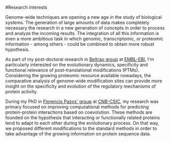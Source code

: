 #Research interests

Genome-wide techniques are opening a new age in the study of biological systems. The generation of large amounts of data makes completely necessary the research in a new generation of concepts in order to process and analyze the incoming results. The integration of all this information is even a more ambitious task in which genomic, transcriptomic, or proteomic information - among others - could be combined to obtain more robust hypothesis.

As part of my post-doctoral research in [Beltrao group](http://www.ebi.ac.uk/research/beltrao) at [EMBL-EBI](http://www.ebi.ac.uk), I'm particularly interested on the evolutionary dynamics, specificity and functional relevance of post-translational modifications (PTMs). Considering the growing proteomic resource available nowadays, the comparative analysis of genome-wide modification sites can provide more insight on the specificity and evolution of the regulatory mechanisms of protein activity.

During my PhD in [Florencio Pazos' group](http://csbg.cnb.csic.es/) at [CNB-CSIC](http://www.cnb.csic.es), my research was primary focused on improving computational methods for predicting protein-protein interactions based on coevolution. These methods are founded on the hypothesis that interacting or functionally related proteins tend to adapt to each other during the evolutionary process. On that way, we proposed different modifications to the standard methods in order to take advantage of the growing information on protein sequence data.